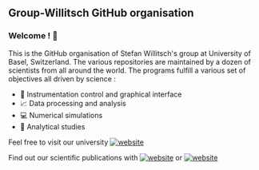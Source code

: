 ## Group-Willitsch GitHub organisation

### Welcome ! 👋

This is the GitHub organisation of Stefan Willitsch's group at University of Basel, Switzerland. The various repositories are maintained by a dozen of scientists from all around the world. The programs fulfill a various set of objectives all driven by science :
* :calling: Instrumentation control and graphical interface
* :chart_with_upwards_trend: Data processing and analysis
* :computer: Numerical simulations
* :pencil: Analytical studies

Feel free to visit our university <a href="https://coldions.chemie.unibas.ch/en/"><img src="https://img.shields.io/static/v1?label=&labelColor=212529&message=Website&color=a5d7d2&style=flat&logo=firefoxbrowser&logoColor=a5d7d2" alt="website"/></a>

Find out our scientific publications with <a href="[https://coldions.chemie.unibas.ch/en/](https://scholar.google.com/citations?user=BR2XCVwAAAAJ&hl=fr&oi=ao)"><img src="https://img.shields.io/static/v1?label=&labelColor=ffffff&message=Scholar&color=0461f9&style=flat&logo=googlescholar&logoColor=0461f9" alt="website"/></a> or <a href="[https://coldions.chemie.unibas.ch/en/](https://arxiv.org/search/?searchtype=author&query=Willitsch%2C+S)"><img src="https://img.shields.io/static/v1?label=&labelColor=212529&message=arXiv&color=b31b1b&style=flat&logo=arxiv&logoColor=b31b1b" alt="website"/></a>

<!--


**Here are some ideas to get you started:**

🙋‍♀️ A short introduction - what is your organization all about?
🌈 Contribution guidelines - how can the community get involved?
👩‍💻 Useful resources - where can the community find your docs? Is there anything else the community should know?
🍿 Fun facts - what does your team eat for breakfast?
🧙 Remember, you can do mighty things with the power of [Markdown](https://docs.github.com/github/writing-on-github/getting-started-with-writing-and-formatting-on-github/basic-writing-and-formatting-syntax)
-->
